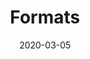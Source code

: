 ---
title: Formats
linkTitle: Formats
weight: 30
date: 2020-03-05
hide_readingtime: true
description: Request and response data formats.
---